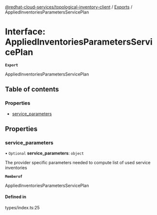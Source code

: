 [@redhat-cloud-services/topological-inventory-client](../README.md) / [Exports](../modules.md) / AppliedInventoriesParametersServicePlan

# Interface: AppliedInventoriesParametersServicePlan

**`Export`**

AppliedInventoriesParametersServicePlan

## Table of contents

### Properties

- [service\_parameters](AppliedInventoriesParametersServicePlan.md#service_parameters)

## Properties

### service\_parameters

• `Optional` **service\_parameters**: `object`

The provider specific parameters needed to compute list of used service inventories

**`Memberof`**

AppliedInventoriesParametersServicePlan

#### Defined in

types/index.ts:25

